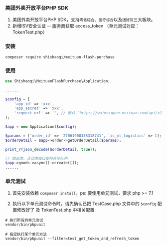 ### 美团外卖开放平台PHP SDK

1. 美团外卖开放平台PHP SDK，支持`零售综合`、`医疗综合`以及`团好货`三大板块。
2. 新增ISV安全认证 -- 服务商获取 access_token （单元测试对应：TokenTest.php）

### 安装

```shell script
composer require shishaoqi/meituan-flash-purchase
```

### 使用
```php
use Shishaoqi\MeituanFlashPurchase\Application;

......

$config = [
    'app_id' => 'xxx',
    'app_secret' => 'xxx',
    'request_url' => '', // 默认 `https://waimaiopen.meituan.com/api/v1/`
];

$app = new Application($config);

$params = ['order_id' => '27061900338318741', 'is_mt_logistics' => 1];
$orderDetail = $app->order->getOrderDetail($params);

print_r(json_decode($orderDetail, true));

// 商品类、活动类接口支持异步队列
$app->goods->async()->create([]);
......
```

### 单元测试

1. 首先安装依赖 `composer install`。ps: 要使用单元测试，要求 php >= 7.1

2. 执行以下单元测试命令时，请先确认已把 TestCase.php 文件中的 `$config` 配置修改好了 及 TokenTest.php 中相关配置
```shell script
# 执行所有的单元测试
vendor/bin/phpunit

# 指定执行某个单元方法
vendor/bin/phpunit --filter=test_get_token_and_refresh_token
```

